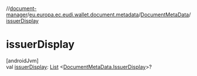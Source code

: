 //[document-manager](../../../index.md)/[eu.europa.ec.eudi.wallet.document.metadata](../index.md)/[DocumentMetaData](index.md)/[issuerDisplay](issuer-display.md)

# issuerDisplay

[androidJvm]\
val [issuerDisplay](issuer-display.md): [List](https://kotlinlang.org/api/latest/jvm/stdlib/kotlin.collections/-list/index.html)
&lt;[DocumentMetaData.IssuerDisplay](-issuer-display/index.md)&gt;?
